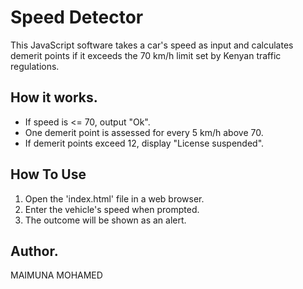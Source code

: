 # Speed Detector

This JavaScript software takes a car's speed as input and calculates demerit points if it exceeds the 70 km/h limit set by Kenyan traffic regulations.

## How it works.

- If speed is <= 70, output "Ok".
- One demerit point is assessed for every 5 km/h above 70.
- If demerit points exceed 12, display "License suspended".

## How To Use

1. Open the 'index.html' file in a web browser.
2. Enter the vehicle's speed when prompted.
3. The outcome will be shown as an alert.

## Author.

MAIMUNA MOHAMED